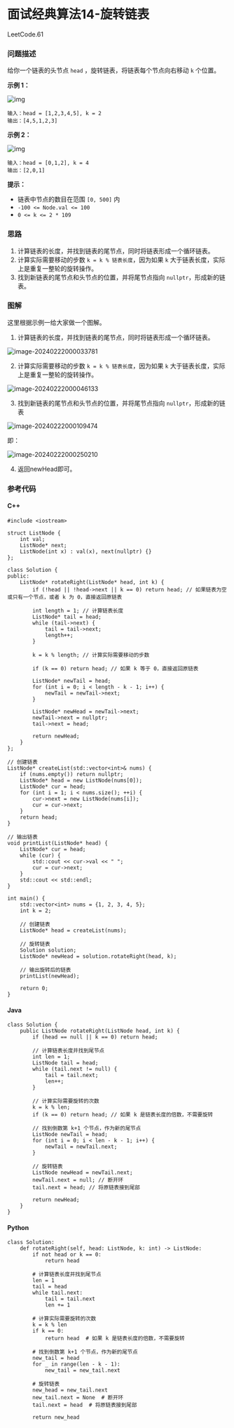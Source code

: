 # 面试经典算法14-旋转链表

LeetCode.61

### 问题描述

给你一个链表的头节点 `head` ，旋转链表，将链表每个节点向右移动 `k` 个位置。

**示例 1：**

![img](https://raw.githubusercontent.com/aqjsp/Pictures/main/202402220007877.jpg)

```
输入：head = [1,2,3,4,5], k = 2
输出：[4,5,1,2,3]
```

**示例 2：**

![img](https://raw.githubusercontent.com/aqjsp/Pictures/main/202402220007707.jpg)

```
输入：head = [0,1,2], k = 4
输出：[2,0,1]
```

**提示：**

- 链表中节点的数目在范围 `[0, 500]` 内
- `-100 <= Node.val <= 100`
- `0 <= k <= 2 * 109`

### 思路

1. 计算链表的长度，并找到链表的尾节点，同时将链表形成一个循环链表。
2. 计算实际需要移动的步数 `k = k % 链表长度`，因为如果 `k` 大于链表长度，实际上是重复一整轮的旋转操作。
3. 找到新链表的尾节点和头节点的位置，并将尾节点指向 `nullptr`，形成新的链表。

### 图解

这里根据示例一给大家做一个图解。

1. 计算链表的长度，并找到链表的尾节点，同时将链表形成一个循环链表。

![image-20240222000033781](https://raw.githubusercontent.com/aqjsp/Pictures/main/202402220000455.png)

2. 计算实际需要移动的步数 `k = k % 链表长度`，因为如果 `k` 大于链表长度，实际上是重复一整轮的旋转操作。

![image-20240222000046133](https://raw.githubusercontent.com/aqjsp/Pictures/main/202402220000245.png)

3. 找到新链表的尾节点和头节点的位置，并将尾节点指向 `nullptr`，形成新的链表

![image-20240222000109474](https://raw.githubusercontent.com/aqjsp/Pictures/main/202402220001702.png)

即：

![image-20240222000250210](https://raw.githubusercontent.com/aqjsp/Pictures/main/202402220002221.png)

4. 返回newHead即可。

### 参考代码

#### C++

```
#include <iostream>

struct ListNode {
    int val;
    ListNode* next;
    ListNode(int x) : val(x), next(nullptr) {}
};

class Solution {
public:
    ListNode* rotateRight(ListNode* head, int k) {
        if (!head || !head->next || k == 0) return head; // 如果链表为空或只有一个节点，或者 k 为 0，直接返回原链表

        int length = 1; // 计算链表长度
        ListNode* tail = head;
        while (tail->next) {
            tail = tail->next;
            length++;
        }

        k = k % length; // 计算实际需要移动的步数

        if (k == 0) return head; // 如果 k 等于 0，直接返回原链表

        ListNode* newTail = head;
        for (int i = 0; i < length - k - 1; i++) {
            newTail = newTail->next;
        }

        ListNode* newHead = newTail->next;
        newTail->next = nullptr;
        tail->next = head;

        return newHead;
    }
};

// 创建链表
ListNode* createList(std::vector<int>& nums) {
    if (nums.empty()) return nullptr;
    ListNode* head = new ListNode(nums[0]);
    ListNode* cur = head;
    for (int i = 1; i < nums.size(); ++i) {
        cur->next = new ListNode(nums[i]);
        cur = cur->next;
    }
    return head;
}

// 输出链表
void printList(ListNode* head) {
    ListNode* cur = head;
    while (cur) {
        std::cout << cur->val << " ";
        cur = cur->next;
    }
    std::cout << std::endl;
}

int main() {
    std::vector<int> nums = {1, 2, 3, 4, 5};
    int k = 2;

    // 创建链表
    ListNode* head = createList(nums);

    // 旋转链表
    Solution solution;
    ListNode* newHead = solution.rotateRight(head, k);

    // 输出旋转后的链表
    printList(newHead);

    return 0;
}
```

#### Java

```
class Solution {
    public ListNode rotateRight(ListNode head, int k) {
        if (head == null || k == 0) return head;

        // 计算链表长度并找到尾节点
        int len = 1;
        ListNode tail = head;
        while (tail.next != null) {
            tail = tail.next;
            len++;
        }

        // 计算实际需要旋转的次数
        k = k % len;
        if (k == 0) return head; // 如果 k 是链表长度的倍数，不需要旋转

        // 找到倒数第 k+1 个节点，作为新的尾节点
        ListNode newTail = head;
        for (int i = 0; i < len - k - 1; i++) {
            newTail = newTail.next;
        }

        // 旋转链表
        ListNode newHead = newTail.next;
        newTail.next = null; // 断开环
        tail.next = head; // 将原链表接到尾部

        return newHead;
    }
}
```

#### Python

```
class Solution:
    def rotateRight(self, head: ListNode, k: int) -> ListNode:
        if not head or k == 0:
            return head

        # 计算链表长度并找到尾节点
        len = 1
        tail = head
        while tail.next:
            tail = tail.next
            len += 1

        # 计算实际需要旋转的次数
        k = k % len
        if k == 0:
            return head  # 如果 k 是链表长度的倍数，不需要旋转

        # 找到倒数第 k+1 个节点，作为新的尾节点
        new_tail = head
        for _ in range(len - k - 1):
            new_tail = new_tail.next

        # 旋转链表
        new_head = new_tail.next
        new_tail.next = None  # 断开环
        tail.next = head  # 将原链表接到尾部

        return new_head
```

